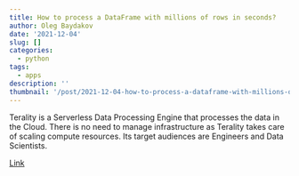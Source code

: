```yaml
---
title: How to process a DataFrame with millions of rows in seconds?
author: Oleg Baydakov
date: '2021-12-04'
slug: []
categories:
  - python
tags:
  - apps
description: ''
thumbnail: '/post/2021-12-04-how-to-process-a-dataframe-with-millions-of-rows-in-seconds/images/image.jpg'
---
```


Terality is a Serverless Data Processing Engine that processes the data in the Cloud. There is no need to manage infrastructure as Terality takes care of scaling compute resources. Its target audiences are Engineers and Data Scientists.

[Link](https://towardsdatascience.com/how-to-process-a-dataframe-with-millions-of-rows-in-seconds-fe7065b8f986)